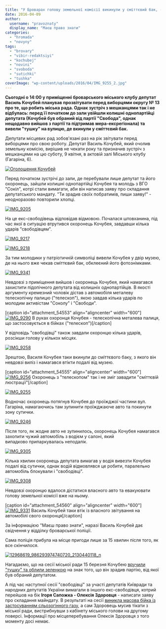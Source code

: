 ```yaml
---
title: "У Броварах голову земельної комісії викинули у сміттєвий бак, - ФОТО"
date: 2016-04-09
author: 
  username: "pravoznaty"
  display_name: "Маєш право знати"
categories: 
  - "hromada"
  - "novyny"
tags: 
  - "brovary"
  - "vibir-redaktsiyi"
  - "kochubej"
  - "novini"
  - "svoboda"
  - "sutichki"
  - "tushka"
coverImage: "wp-content/uploads/2016/04/IMG_9255_2.jpg"
---
```


**Сьогодні о 14:00 у приміщенні броварського міського клубу депутат Василь Кочубей планував прозвітувати перед виборцями округу № 13 про те, що робить міська рада. Однак зустріч з мешканцями так і не відбулась: перед її початком до зали увійшли колишні однопартійці депутата (Кочубей був обраний від партії "Свобода", однак нещодавно вийшов з партії та підтримав мера-ексрегіонала) та вивели "тушку" на вулицю, де вкинули у сміттєвий бак.**

Депутати місцевих рад зобов'язані раз на рік звітувати перед виборцями про свою роботу. Депутат Василь Кочубей, який очолив земельну комісію, вирішив не чекати року та призначив зустріч з мешканцями на цю суботу, 9 квітня, в актовій залі Міського клубу (Гагаріна, 6).

[![Оголошення Кочубей](https://mpz.brovary.org/wp-content/uploads/2016/04/Ogoloshennya-Kochubej.jpg)](https://mpz.brovary.org/wp-content/uploads/2016/04/Ogoloshennya-Kochubej.jpg)

Перед початком зустрічі до зали, де перебували лише депутат та його охоронець, зайшли колишні однопартійці Кочубея та молодь з ВГО "Сокіл", котрі стали вимагати, аби він написав заяву про складання депутатського мандату. "Ти зрадив своїх побратимів, пиши заяву!" - неодноразово повторили хлопці.

[![IMG_9205](https://mpz.brovary.org/wp-content/uploads/2016/04/IMG_9205.jpg)](https://mpz.brovary.org/wp-content/uploads/2016/04/IMG_9205.jpg)

На це екс-свободівець відповідав відмовою. Почалася штовханина, під час якої в ситуацію втрутився охоронець Кочубея, завдавши кілька ударів "свободівцям".

[![IMG_9217](https://mpz.brovary.org/wp-content/uploads/2016/04/IMG_9217-1.jpg)](https://mpz.brovary.org/wp-content/uploads/2016/04/IMG_9217-1.jpg)

[![IMG_9218](https://mpz.brovary.org/wp-content/uploads/2016/04/IMG_9218.jpg)](https://mpz.brovary.org/wp-content/uploads/2016/04/IMG_9218.jpg)

За тим молодики у патріотичній символіці вивели Кочубея у двір музею, де на нього вже чекав сміттєвий бак, обклеєний його фотознімками.

[![IMG_9341](https://mpz.brovary.org/wp-content/uploads/2016/04/IMG_9341.jpg)](https://mpz.brovary.org/wp-content/uploads/2016/04/IMG_9341.jpg)

Невдовзі з приміщення вийшов і охоронець Кочубея, який намагався захистити підопічного депутата від колишніх однопартійців. В якості аргументу кремезний чоловік дістав з автомобіля металеву телескопічну палицю ("телескоп"), якою завдав кілька ударів по молодим активістам "Соколу" і "Свободи".

\[caption id="attachment\_54553" align="aligncenter" width="600"\][![IMG_9290](https://mpz.brovary.org/wp-content/uploads/2016/04/IMG_9290.jpg)](https://mpz.brovary.org/wp-content/uploads/2016/04/IMG_9290.jpg) В руках охоронця Кочубея - телескопічна металева палиця, що застосовується в бійках ("телескоп")\[/caption\]

У відповідь "свободівці" також завдали охоронцю кілька ударів, розсікши голову у кількох місцях.

[![IMG_9258](https://mpz.brovary.org/wp-content/uploads/2016/04/IMG_9258.jpg)](https://mpz.brovary.org/wp-content/uploads/2016/04/IMG_9258.jpg)

Зрештою, Василя Кочубея таки вкинули до сміттєвого баку, з якого він невдовзі виліз і намагався втікти подалі від музею.

\[caption id="attachment\_54555" align="aligncenter" width="600"\][![IMG_9256](https://mpz.brovary.org/wp-content/uploads/2016/04/IMG_9256.jpg)](https://mpz.brovary.org/wp-content/uploads/2016/04/IMG_9256.jpg) Охоронець з "телескопом" так і не зміг завадити "сміттєвій люстрації"\[/caption\]

[![IMG_9255](https://mpz.brovary.org/wp-content/uploads/2016/04/IMG_9255.jpg)](https://mpz.brovary.org/wp-content/uploads/2016/04/IMG_9255.jpg)

Водночас охоронець потягнув Кочубея до проїжджої частини вул. Гагаріна, намагаючись там зупинити проїжджаюче авто та покинути зону сутички.

[![IMG_9246](https://mpz.brovary.org/wp-content/uploads/2016/04/IMG_9246-1.jpg)](https://mpz.brovary.org/wp-content/uploads/2016/04/IMG_9246-1.jpg)

Після того, як жодне авто не зупинилось, охоронець Кочубея намагався захопити чужий автомобіль з водієм у салоні, який випадково припаркувалась неподалік.

[![IMG_9305](https://mpz.brovary.org/wp-content/uploads/2016/04/IMG_9305.jpg)](https://mpz.brovary.org/wp-content/uploads/2016/04/IMG_9305.jpg)

Кілька хвилин охоронець депутата вимагав у водія вивезти Кочубея подалі від сутички, однак водій відмовлявся це робити, паралельно автомобіль блокували і "свободівці".

[![IMG_9308](https://mpz.brovary.org/wp-content/uploads/2016/04/IMG_9308.jpg)](https://mpz.brovary.org/wp-content/uploads/2016/04/IMG_9308.jpg)

Невдовзі охоронцю вдалося дістатися власного авто та евакуювати голову земельної комісії вже на ньому.

\[caption id="attachment\_54560" align="aligncenter" width="600"\][![IMG_9331](https://mpz.brovary.org/wp-content/uploads/2016/04/IMG_9331.jpg)](https://mpz.brovary.org/wp-content/uploads/2016/04/IMG_9331.jpg) Василь Кочубей таки втік із власного звітування на автомобілі свого охоронця\[/caption\]

За інформацією "Маєш право знати", наразі Василь Кочубей дає свідчення у відділку броварської поліції.

Сама поліція прибула на місце пригоди лише за 15 хвилин після того, як все скінчилося.

[![12968619_986293974740720_2130440118_n](https://mpz.brovary.org/wp-content/uploads/2016/04/12968619_986293974740720_2130440118_n.jpg)](https://mpz.brovary.org/wp-content/uploads/2016/04/12968619_986293974740720_2130440118_n.jpg)

Нагадаємо, що на сесії міської ради 15 березня Кочубею [вручили "тушку" та облили зеленкою](https://mpz.brovary.org/den-tushky-shestero-osib-otrymaly-usyu-povnotu-vlady-u-brovarah/) на знак того, що він зрадив партію, від якої був обраний депутатом.

А під час наступної сесії "свободівці" за участі депутатів Київради та народних депутатів України вимагали в іншого екс-свободівця, котрий перейшов на бік **Ігоря Сапожка - Олексія Здоровця** - написати заяву про складання майндату. В результаті на сесії [виникла масова бійка із застосуванням сльозогінного газу](https://mpz.brovary.org/u-brovarskij-miskradi-masova-bijka-ta-slozoginnyj-gaz-deputaty-strybaly-z-vikon-drugogo-poverhu-foto-video/), а сам Здоровець мусив тікати з міської ради, вистрибнувши з кабінету міського голови на другому поверсі. Інформації про місцеперебування Олексія Здоровця з того моменту досі немає.
